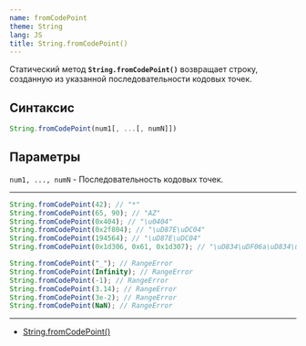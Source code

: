 ```yaml
---
name: fromCodePoint
theme: String
lang: JS
title: String.fromCodePoint()
---
```


Статический метод **`String.fromCodePoint()`** возвращает строку, созданную из указанной последовательности кодовых точек.

## Синтаксис

```js
String.fromCodePoint(num1[, ...[, numN]])
```

## Параметры

`num1, ..., numN` - Последовательность кодовых точек.

---

```js
String.fromCodePoint(42); // "*"
String.fromCodePoint(65, 90); // "AZ"
String.fromCodePoint(0x404); // "\u0404"
String.fromCodePoint(0x2f804); // "\uD87E\uDC04"
String.fromCodePoint(194564); // "\uD87E\uDC04"
String.fromCodePoint(0x1d306, 0x61, 0x1d307); // "\uD834\uDF06a\uD834\uDF07"

String.fromCodePoint("_"); // RangeError
String.fromCodePoint(Infinity); // RangeError
String.fromCodePoint(-1); // RangeError
String.fromCodePoint(3.14); // RangeError
String.fromCodePoint(3e-2); // RangeError
String.fromCodePoint(NaN); // RangeError
```

---

- [String.fromCodePoint()](https://developer.mozilla.org/ru/docs/Web/JavaScript/Reference/Global_Objects/String/fromCodePoint)
